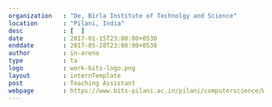 ```yaml
---
organization   : "De, Birla Institute of Technolgy and Science"
location       : "Pilani, India"
desc           : [  ]
date           : 2017-01-15T23:00:00+0530
enddate        : 2017-05-28T23:00:00+0530
author         : in-arena
type           : ta
logo           : work-bits-logo.png
layout         : internTemplate
post           : Teaching Assistant
webpage		   : https://www.bits-pilani.ac.in/pilani/computerscience/WebIntelligenceandSocialComputingLab
---
```


